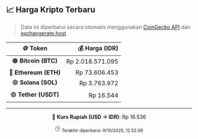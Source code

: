 

<!-- HARGA_KRIPTO -->
## 📈 Harga Kripto Terbaru

> Data ini diperbarui secara otomatis menggunakan [CoinGecko API](https://www.coingecko.com/) dan [exchangerate.host](https://exchangerate.host/)

<div align="center">

| 🪙 Token | 💰 Harga (IDR) |
|:------:|---------------:|
| 🟠 **Bitcoin (BTC)**   | Rp 2.018.571.095 |
| 🔵 **Ethereum (ETH)**  | Rp 73.606.453 |
| 🟣 **Solana (SOL)**    | Rp 3.763.972 |
| 🟢 **Tether (USDT)**   | Rp 16.544 |

---

💱 **Kurs Rupiah (USD → IDR)**: Rp 16.536

🕒 <sub>Terakhir diperbarui: 9/10/2025, 12.52.09</sub>

</div>
<!-- /HARGA_KRIPTO -->